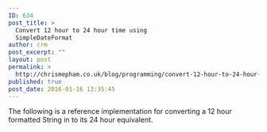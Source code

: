 ```yaml
---
ID: 634
post_title: >
  Convert 12 hour to 24 hour time using
  SimpleDateFormat
author: crm
post_excerpt: ""
layout: post
permalink: >
  http://chrismepham.co.uk/blog/programming/convert-12-hour-to-24-hour-time-using-simpledateformat/
published: true
post_date: 2016-01-16 13:35:45
---
```

The following is a reference implementation for converting a 12 hour formatted String in to its 24 hour equivalent.
<script src="https://gist.github.com/final60/b3ae8914ac04d5288404.js"></script>
